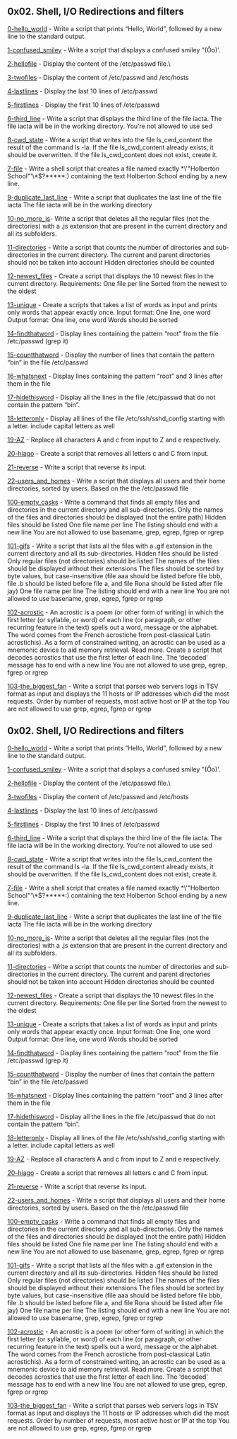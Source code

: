 ## 0x02. Shell, I/O Redirections and filters

[0-hello_world](./0-hello_world) - Write a script that prints “Hello, World”, followed by a new line to the standard output.

[1-confused_smiley](./1-confused_smiley) - Write a script that displays a confused smiley "(Ôo)'.

[2-hellofile](./2-hellofile) - Display the content of the /etc/passwd file.\

[3-twofiles](./3-twofiles) - Display the content of /etc/passwd and /etc/hosts

[4-lastlines](./4-lastlines) - Display the last 10 lines of /etc/passwd

[5-firstlines](./5-firstlines) - Display the first 10 lines of /etc/passwd

[6-third_line](./6-third_line) - Write a script that displays the third line of the file iacta.
The file iacta will be in the working directory. 
You’re not allowed to use sed

[8-cwd_state](./8-cwd_state) - Write a script that writes into the file ls_cwd_content the result of the command ls -la. If the file ls_cwd_content already exists, it should be overwritten. If the file ls_cwd_content does not exist, create it.

[7-file](./7-file) - Write a shell script that creates a file named exactly \*\\'"Holberton School"\'\\*$\?\*\*\*\*\*:) containing the text Holberton School ending by a new line.

[9-duplicate_last_line](./9-duplicate_last_line) - Write a script that duplicates the last line of the file iacta
The file iacta will be in the working directory

[10-no_more_js](./10-no_more_js)- Write a script that deletes all the regular files (not the directories) with a .js extension that are present in the current directory and all its subfolders.

[11-directories](./11-directories) - Write a script that counts the number of directories and sub-directories in the current directory.
The current and parent directories should not be taken into account
Hidden directories should be counted

[12-newest_files](./12-newest_files) - Create a script that displays the 10 newest files in the current directory.
Requirements:
One file per line
Sorted from the newest to the oldest

[13-unique](./13-unique) - Create a scripts that takes a list of words as input and prints only words that appear exactly once.
Input format: One line, one word
Output format: One line, one word
Words should be sorted

[14-findthatword](./14-findthatword) - Display lines containing the pattern “root” from the file /etc/passwd (grep it)

[15-countthatword](./15-countthatword) - Display the number of lines that contain the pattern “bin” in the file /etc/passwd

[16-whatsnext](./16-whatsnext) - Display lines containing the pattern “root” and 3 lines after them in the file 

[17-hidethisword](./17-hidethisword) - Display all the lines in the file /etc/passwd that do not contain the pattern “bin”.

[18-letteronly](./18-letteronly) - Display all lines of the file /etc/ssh/sshd_config starting with a letter.
include capital letters as well

[19-AZ](./19-AZ) - Replace all characters A and c from input to Z and e respectively.

[20-hiago](./20-hiago) - Create a script that removes all letters c and C from input.

[21-reverse](./21-reverse) - Write a script that reverse its input.

[22-users_and_homes](./22-users_and_homes) - Write a script that displays all users and their home directories, sorted by users.
Based on the the /etc/passwd file

[100-empty_casks](./100-empty_casks) - Write a command that finds all empty files and directories in the current directory and all sub-directories.
Only the names of the files and directories should be displayed (not the entire path)
Hidden files should be listed
One file name per line
The listing should end with a new line
You are not allowed to use basename, grep, egrep, fgrep or rgrep

[101-gifs](./101-gifs) - Write a script that lists all the files with a .gif extension in the current directory and all its sub-directories.
Hidden files should be listed
Only regular files (not directories) should be listed
The names of the files should be displayed without their extensions
The files should be sorted by byte values, but case-insensitive (file aaa should be listed before file bbb, file .b should be listed before file a, and file Rona should be listed after file jay)
One file name per line
The listing should end with a new line
You are not allowed to use basename, grep, egrep, fgrep or rgrep

[102-acrostic](./102-acrostic) - An acrostic is a poem (or other form of writing) in which the first letter (or syllable, or word) of each line (or paragraph, or other recurring feature in the text) spells out a word, message or the alphabet. The word comes from the French acrostiche from post-classical Latin acrostichis). As a form of constrained writing, an acrostic can be used as a mnemonic device to aid memory retrieval. Read more.
Create a script that decodes acrostics that use the first letter of each line.
The ‘decoded’ message has to end with a new line
You are not allowed to use grep, egrep, fgrep or rgrep

[103-the_biggest_fan](./103-the_biggest_fan) - Write a script that parses web servers logs in TSV format as input and displays the 11 hosts or IP addresses which did the most requests.
Order by number of requests, most active host or IP at the top
You are not allowed to use grep, egrep, fgrep or rgrep
## 0x02. Shell, I/O Redirections and filters

[0-hello_world](./0-hello_world) - Write a script that prints “Hello, World”, followed by a new line to the standard output.

[1-confused_smiley](./1-confused_smiley) - Write a script that displays a confused smiley "(Ôo)'.

[2-hellofile](./2-hellofile) - Display the content of the /etc/passwd file.\

[3-twofiles](./3-twofiles) - Display the content of /etc/passwd and /etc/hosts

[4-lastlines](./4-lastlines) - Display the last 10 lines of /etc/passwd

[5-firstlines](./5-firstlines) - Display the first 10 lines of /etc/passwd

[6-third_line](./6-third_line) - Write a script that displays the third line of the file iacta.
The file iacta will be in the working directory. 
You’re not allowed to use sed

[8-cwd_state](./8-cwd_state) - Write a script that writes into the file ls_cwd_content the result of the command ls -la. If the file ls_cwd_content already exists, it should be overwritten. If the file ls_cwd_content does not exist, create it.

[7-file](./7-file) - Write a shell script that creates a file named exactly \*\\'"Holberton School"\'\\*$\?\*\*\*\*\*:) containing the text Holberton School ending by a new line.

[9-duplicate_last_line](./9-duplicate_last_line) - Write a script that duplicates the last line of the file iacta
The file iacta will be in the working directory

[10-no_more_js](./10-no_more_js)- Write a script that deletes all the regular files (not the directories) with a .js extension that are present in the current directory and all its subfolders.

[11-directories](./11-directories) - Write a script that counts the number of directories and sub-directories in the current directory.
The current and parent directories should not be taken into account
Hidden directories should be counted

[12-newest_files](./12-newest_files) - Create a script that displays the 10 newest files in the current directory.
Requirements:
One file per line
Sorted from the newest to the oldest

[13-unique](./13-unique) - Create a scripts that takes a list of words as input and prints only words that appear exactly once.
Input format: One line, one word
Output format: One line, one word
Words should be sorted

[14-findthatword](./14-findthatword) - Display lines containing the pattern “root” from the file /etc/passwd (grep it)

[15-countthatword](./15-countthatword) - Display the number of lines that contain the pattern “bin” in the file /etc/passwd

[16-whatsnext](./16-whatsnext) - Display lines containing the pattern “root” and 3 lines after them in the file 

[17-hidethisword](./17-hidethisword) - Display all the lines in the file /etc/passwd that do not contain the pattern “bin”.

[18-letteronly](./18-letteronly) - Display all lines of the file /etc/ssh/sshd_config starting with a letter.
include capital letters as well

[19-AZ](./19-AZ) - Replace all characters A and c from input to Z and e respectively.

[20-hiago](./20-hiago) - Create a script that removes all letters c and C from input.

[21-reverse](./21-reverse) - Write a script that reverse its input.

[22-users_and_homes](./22-users_and_homes) - Write a script that displays all users and their home directories, sorted by users.
Based on the the /etc/passwd file

[100-empty_casks](./100-empty_casks) - Write a command that finds all empty files and directories in the current directory and all sub-directories.
Only the names of the files and directories should be displayed (not the entire path)
Hidden files should be listed
One file name per line
The listing should end with a new line
You are not allowed to use basename, grep, egrep, fgrep or rgrep

[101-gifs](./101-gifs) - Write a script that lists all the files with a .gif extension in the current directory and all its sub-directories.
Hidden files should be listed
Only regular files (not directories) should be listed
The names of the files should be displayed without their extensions
The files should be sorted by byte values, but case-insensitive (file aaa should be listed before file bbb, file .b should be listed before file a, and file Rona should be listed after file jay)
One file name per line
The listing should end with a new line
You are not allowed to use basename, grep, egrep, fgrep or rgrep

[102-acrostic](./102-acrostic) - An acrostic is a poem (or other form of writing) in which the first letter (or syllable, or word) of each line (or paragraph, or other recurring feature in the text) spells out a word, message or the alphabet. The word comes from the French acrostiche from post-classical Latin acrostichis). As a form of constrained writing, an acrostic can be used as a mnemonic device to aid memory retrieval. Read more.
Create a script that decodes acrostics that use the first letter of each line.
The ‘decoded’ message has to end with a new line
You are not allowed to use grep, egrep, fgrep or rgrep

[103-the_biggest_fan](./103-the_biggest_fan) - Write a script that parses web servers logs in TSV format as input and displays the 11 hosts or IP addresses which did the most requests.
Order by number of requests, most active host or IP at the top
You are not allowed to use grep, egrep, fgrep or rgrep
